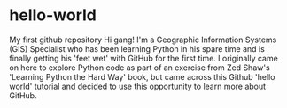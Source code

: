 # hello-world
My first github repository
Hi gang!
I'm a Geographic Information Systems (GIS) Specialist who has been learning Python in his spare time and is finally getting his 'feet wet' with GitHub for the first time. I originally came on here to explore Python code as part of an exercise from Zed Shaw's 'Learning Python the Hard Way' book, but came across this Github 'hello world' tutorial and decided to use this opportunity to learn more about GitHub.
